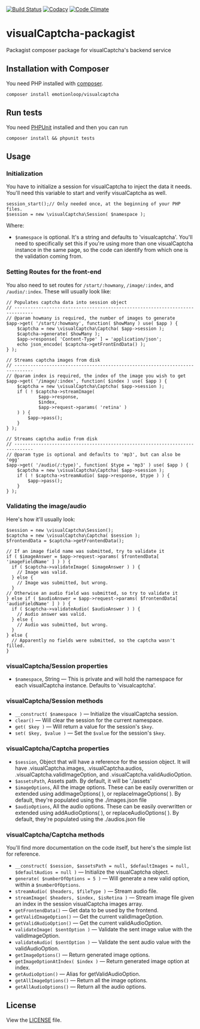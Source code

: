 [![Build Status](https://travis-ci.org/emotionLoop/visualCaptcha-packagist.svg?flat=true&branch=master)](https://travis-ci.org/emotionLoop/visualCaptcha-packagist)
[![Codacy](https://www.codacy.com/project/badge/8cc65dd81c9040a2a9ed262b07d4fa50)](https://www.codacy.com/app/bruno-bernardino/visualCaptcha-packagist)
[![Code Climate](https://codeclimate.com/github/emotionLoop/visualCaptcha-packagist/badges/gpa.svg)](https://codeclimate.com/github/emotionLoop/visualCaptcha-packagist)

# visualCaptcha-packagist

Packagist composer package for visualCaptcha's backend service


## Installation with Composer

You need PHP installed with [composer](https://getcomposer.org).
```
composer install emotionloop/visualcaptcha
```


## Run tests

You need [PHPUnit](https://phpunit.de) installed and then you can run
```
composer install && phpunit tests
```


## Usage

### Initialization

You have to initialize a session for visualCaptcha to inject the data it needs. You'll need this variable to start and verify visualCaptcha as well.

```
session_start();// Only needed once, at the beginning of your PHP files.
$session = new \visualCaptcha\Session( $namespace );
```
Where:

- `$namespace` is optional. It's a string and defaults to 'visualcaptcha'. You'll need to specifically set this if you're using more than one visualCaptcha instance in the same page, so the code can identify from which one is the validation coming from.


### Setting Routes for the front-end

You also need to set routes for `/start/:howmany`, `/image/:index`, and `/audio/:index`. These will usually look like:

```
// Populates captcha data into session object
// -----------------------------------------------------------------------------
// @param howmany is required, the number of images to generate
$app->get( '/start/:howmany', function( $howMany ) use( $app ) {
    $captcha = new \visualCaptcha\Captcha( $app->session );
    $captcha->generate( $howMany );
    $app->response[ 'Content-Type' ] = 'application/json';
    echo json_encode( $captcha->getFrontEndData() );
} );

// Streams captcha images from disk
// -----------------------------------------------------------------------------
// @param index is required, the index of the image you wish to get
$app->get( '/image/:index', function( $index ) use( $app ) {
    $captcha = new \visualCaptcha\Captcha( $app->session );
    if ( ! $captcha->streamImage(
            $app->response,
            $index,
            $app->request->params( 'retina' )
    ) ) {
        $app->pass();
    }
} );

// Streams captcha audio from disk
// -----------------------------------------------------------------------------
// @param type is optional and defaults to 'mp3', but can also be 'ogg'
$app->get( '/audio(/:type)', function( $type = 'mp3' ) use( $app ) {
    $captcha = new \visualCaptcha\Captcha( $app->session );
    if ( ! $captcha->streamAudio( $app->response, $type ) ) {
        $app->pass();
    }
} );
```

### Validating the image/audio

Here's how it'll usually look:

```
$session = new \visualCaptcha\Session();
$captcha = new \visualCaptcha\Captcha( $session );
$frontendData = $captcha->getFrontendData();

// If an image field name was submitted, try to validate it
if ( $imageAnswer = $app->request->params( $frontendData[ 'imageFieldName' ] ) ) {
  if ( $captcha->validateImage( $imageAnswer ) ) {
    // Image was valid.
  } else {
    // Image was submitted, but wrong.
  }
// Otherwise an audio field was submitted, so try to validate it
} else if ( $audioAnswer = $app->request->params( $frontendData[ 'audioFieldName' ] ) ) {
  if ( $captcha->validateAudio( $audioAnswer ) ) {
    // Audio answer was valid.
  } else {
    // Audio was submitted, but wrong.
  }
} else {
  // Apparently no fields were submitted, so the captcha wasn't filled.
}
```

### visualCaptcha/Session properties

- `$namespace`, String — This is private and will hold the namespace for each visualCaptcha instance. Defaults to 'visualcaptcha'.

### visualCaptcha/Session methods

- `__construct( $namespace )` — Initialize the visualCaptcha session.
- `clear()` — Will clear the session for the current namespace.
- `get( $key )` — Will return a value for the session's `$key`.
- `set( $key, $value )` — Set the `$value` for the session's `$key`.


### visualCaptcha/Captcha properties

- `$session`, Object that will have a reference for the session object.
  It will have .visualCaptcha.images, .visualCaptcha.audios, .visualCaptcha.validImageOption, and .visualCaptcha.validAudioOption.
- `$assetsPath`, Assets path. By default, it will be './assets'
- `$imageOptions`, All the image options.
  These can be easily overwritten or extended using addImageOptions( <Array> ), or replaceImageOptions( <Array> ). By default, they're populated using the ./images.json file
- `$audioOptions`, All the audio options.
  These can be easily overwritten or extended using addAudioOptions( <Array> ), or replaceAudioOptions( <Array> ). By default, they're populated using the ./audios.json file

### visualCaptcha/Captcha methods

You'll find more documentation on the code itself, but here's the simple list for reference.

- `__construct( $session, $assetsPath = null, $defaultImages = null, $defaultAudios = null )` — Initialize the visualCaptcha object.
- `generate( $numberOfOptions = 5 )` — Will generate a new valid option, within a `$numberOfOptions`.
- `streamAudio( $headers, $fileType )` — Stream audio file.
- `streamImage( $headers, $index, $isRetina )` — Stream image file given an index in the session visualCaptcha images array.
- `getFrontendData()` — Get data to be used by the frontend.
- `getValidImageOption()` — Get the current validImageOption.
- `getValidAudioOption()` — Get the current validAudioOption.
- `validateImage( $sentOption )` — Validate the sent image value with the validImageOption.
- `validateAudio( $sentOption )` — Validate the sent audio value with the validAudioOption.
- `getImageOptions()` — Return generated image options.
- `getImageOptionAtIndex( $index )` — Return generated image option at index.
- `getAudioOption()` — Alias for getValidAudioOption.
- `getAllImageOptions()` — Return all the image options.
- `getAllAudioOptions()` — Return all the audio options.


## License

View the [LICENSE](LICENSE) file.